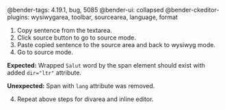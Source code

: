 @bender-tags: 4.19.1, bug, 5085
@bender-ui: collapsed
@bender-ckeditor-plugins: wysiwygarea, toolbar, sourcearea, language, format

1. Copy sentence from the textarea.
2. Click source button to go to source mode.
2. Paste copied sentence to the source area and back to wysiwyg mode.
3. Go to source mode.

**Expected:** Wrapped `Salut` word by the span element should exist with added `dir="ltr"` attribute.

**Unexpected:** Span with `lang` attribute was removed.

4. Repeat above steps for divarea and inline editor.
